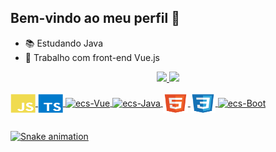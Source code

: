 ## Bem-vindo ao meu perfil 🤪

- 📚 Estudando Java
- 👷 Trabalho com front-end Vue.js

<div align="center">
  <a href="https://github.com/evandrocsjr">
  <img height="180em" src="https://github-readme-stats.vercel.app/api?username=evandrocsjr&show_icons=true&theme=dracula&include_all_commits=true&count_private=true"/>
  <img height="180em" src="https://github-readme-stats.vercel.app/api/top-langs/?username=evandrocsjr&layout=compact&langs_count=7&theme=dark"/>
</div>
<div style="display: inline_block"><br>
  <img align="center" alt="ecs-Js" height="30" width="40" src="https://raw.githubusercontent.com/devicons/devicon/master/icons/javascript/javascript-plain.svg">
  <img align="center" alt="ecs-Ts" height="30" width="40" src="https://raw.githubusercontent.com/devicons/devicon/master/icons/typescript/typescript-plain.svg">
  <img align="center" alt="ecs-Vue" height="30" width="40" src="https://cdn.jsdelivr.net/gh/devicons/devicon/icons/vuejs/vuejs-original.svg">
  <img align="center" alt="ecs-Java" height="30" width="40" src="https://cdn.jsdelivr.net/gh/devicons/devicon/icons/java/java-original-wordmark.svg" />
  <img align="center" alt="ecs-HTML" height="30" width="40" src="https://raw.githubusercontent.com/devicons/devicon/master/icons/html5/html5-original.svg">
  <img align="center" alt="ecs-CSS" height="30" width="40" src="https://raw.githubusercontent.com/devicons/devicon/master/icons/css3/css3-original.svg">
  <img align="center" alt="ecs-Boot" height="30" width="40" src="https://cdn.jsdelivr.net/gh/devicons/devicon/icons/bootstrap/bootstrap-original.svg" />
</div>
  
##
  
![Snake animation](https://github.com/evandrocsjr/evandrocsjr/blob/output/github-contribution-grid-snake.svg)

